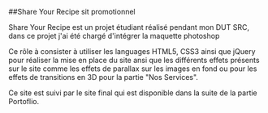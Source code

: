 ##Share Your Recipe sit promotionnel

Share Your Recipe est un projet étudiant réalisé pendant mon DUT SRC, dans ce projet j'ai été chargé d'intégrer la maquette photoshop

Ce rôle à consister à utiliser les languages HTML5, CSS3 ainsi que jQuery pour réaliser la mise en place du site ansi que les différents effets présents sur le site comme les effets de parallax sur les images en fond ou pour les effets de transitions en 3D pour la partie "Nos Services".

Ce site est suivi par le site final qui est disponible dans la suite de la partie Portoflio.